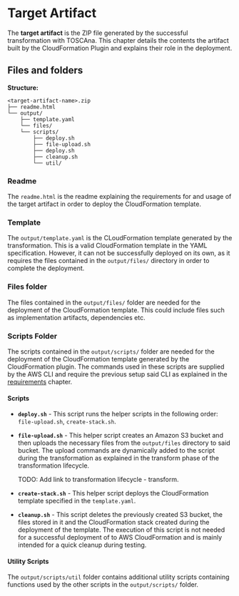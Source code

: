 # Target Artifact

The **target artifact** is the ZIP file generated by the successful transformation with TOSCAna. This chapter details the contents the artifact built by the CloudFormation Plugin and explains their role in the deployment.

## Files and folders

**Structure:**

```text
<target-artifact-name>.zip
├── readme.html
└── output/
    ├── template.yaml
    └── files/
    └── scripts/
        ├── deploy.sh
        ├── file-upload.sh
        ├── deploy.sh
        ├── cleanup.sh
        └── util/
```

### Readme

The `readme.html` is the readme explaining the requirements for and usage of the target artifact in order to deploy the CloudFormation template.

### Template

The `output/template.yaml` is the CLoudFormation template generated by the transformation. This is a valid CloudFormation template in the YAML specification. However, it can not be successfully deployed on its own, as it requires the files contained in the `output/files/` directory in order to complete the deployment.

### Files folder

The files contained in the `output/files/` folder are needed for the deployment of the CloudFormation template. This could include files such as implementation artifacts, dependencies etc.

### Scripts Folder

The scripts contained in the `output/scripts/` folder are needed for the deployment of the CloudFormation template generated by the CloudFormation plugin. The commands used in these scripts are supplied by the AWS CLI and require the previous setup said CLI as explained in the [requirements](../../../../user/plugins/cloudformation/requirements.md#aws-cli) chapter.

#### Scripts

- **`deploy.sh`** - This script runs the helper scripts in the following order: `file-upload.sh`, `create-stack.sh`.
- **`file-upload.sh`** - This helper script creates an Amazon S3 bucket and then uploads the necessary files from the `output/files` directory to said bucket. The upload commands are dynamically added to the script during the transformation as explained in the transform phase of the transformation lifecycle.

    TODO: Add link to transformation lifecycle - transform.

- **`create-stack.sh`** - This helper script deploys the CloudFormation template specified in the `template.yaml`.
- **`cleanup.sh`** - This script deletes the previously created S3 bucket, the files stored in it and the CloudFormation stack created during the deployment of the template. The execution of this script is not needed for a successful deployment of to AWS CloudFormation and is mainly intended for a quick cleanup during testing.

#### Utility Scripts

The `output/scripts/util` folder contains additional utility scripts containing functions used by the other scripts in the `output/scripts/` folder.
